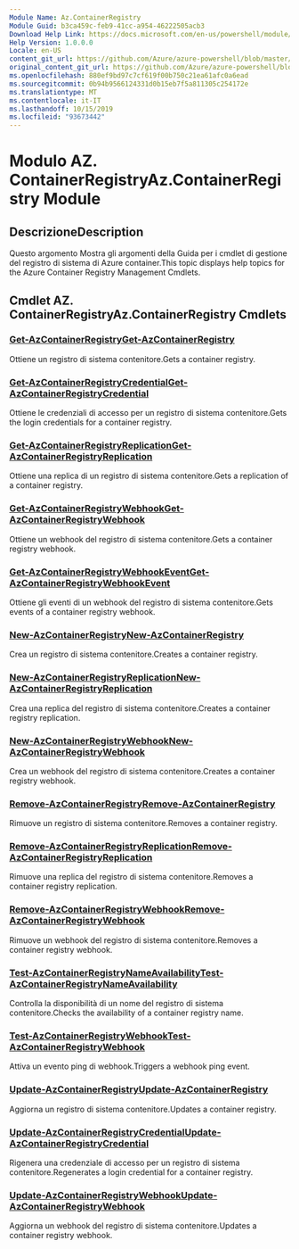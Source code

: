 ```yaml
---
Module Name: Az.ContainerRegistry
Module Guid: b3ca459c-feb9-41cc-a954-46222505acb3
Download Help Link: https://docs.microsoft.com/en-us/powershell/module/az.containerregistry
Help Version: 1.0.0.0
Locale: en-US
content_git_url: https://github.com/Azure/azure-powershell/blob/master/src/ContainerRegistry/ContainerRegistry/help/Az.ContainerRegistry.md
original_content_git_url: https://github.com/Azure/azure-powershell/blob/master/src/ContainerRegistry/ContainerRegistry/help/Az.ContainerRegistry.md
ms.openlocfilehash: 880ef9bd97c7cf619f00b750c21ea61afc0a6ead
ms.sourcegitcommit: 0b94b9566124331d0b15eb7f5a811305c254172e
ms.translationtype: MT
ms.contentlocale: it-IT
ms.lasthandoff: 10/15/2019
ms.locfileid: "93673442"
---
```

# <span data-ttu-id="49e71-101">Modulo AZ. ContainerRegistry</span><span class="sxs-lookup"><span data-stu-id="49e71-101">Az.ContainerRegistry Module</span></span>
## <span data-ttu-id="49e71-102">Descrizione</span><span class="sxs-lookup"><span data-stu-id="49e71-102">Description</span></span>
<span data-ttu-id="49e71-103">Questo argomento Mostra gli argomenti della Guida per i cmdlet di gestione del registro di sistema di Azure container.</span><span class="sxs-lookup"><span data-stu-id="49e71-103">This topic displays help topics for the Azure Container Registry Management Cmdlets.</span></span>

## <span data-ttu-id="49e71-104">Cmdlet AZ. ContainerRegistry</span><span class="sxs-lookup"><span data-stu-id="49e71-104">Az.ContainerRegistry Cmdlets</span></span>
### [<span data-ttu-id="49e71-105">Get-AzContainerRegistry</span><span class="sxs-lookup"><span data-stu-id="49e71-105">Get-AzContainerRegistry</span></span>](Get-AzContainerRegistry.md)
<span data-ttu-id="49e71-106">Ottiene un registro di sistema contenitore.</span><span class="sxs-lookup"><span data-stu-id="49e71-106">Gets a container registry.</span></span>

### [<span data-ttu-id="49e71-107">Get-AzContainerRegistryCredential</span><span class="sxs-lookup"><span data-stu-id="49e71-107">Get-AzContainerRegistryCredential</span></span>](Get-AzContainerRegistryCredential.md)
<span data-ttu-id="49e71-108">Ottiene le credenziali di accesso per un registro di sistema contenitore.</span><span class="sxs-lookup"><span data-stu-id="49e71-108">Gets the login credentials for a container registry.</span></span>

### [<span data-ttu-id="49e71-109">Get-AzContainerRegistryReplication</span><span class="sxs-lookup"><span data-stu-id="49e71-109">Get-AzContainerRegistryReplication</span></span>](Get-AzContainerRegistryReplication.md)
<span data-ttu-id="49e71-110">Ottiene una replica di un registro di sistema contenitore.</span><span class="sxs-lookup"><span data-stu-id="49e71-110">Gets a replication of a container registry.</span></span>

### [<span data-ttu-id="49e71-111">Get-AzContainerRegistryWebhook</span><span class="sxs-lookup"><span data-stu-id="49e71-111">Get-AzContainerRegistryWebhook</span></span>](Get-AzContainerRegistryWebhook.md)
<span data-ttu-id="49e71-112">Ottiene un webhook del registro di sistema contenitore.</span><span class="sxs-lookup"><span data-stu-id="49e71-112">Gets a container registry webhook.</span></span>

### [<span data-ttu-id="49e71-113">Get-AzContainerRegistryWebhookEvent</span><span class="sxs-lookup"><span data-stu-id="49e71-113">Get-AzContainerRegistryWebhookEvent</span></span>](Get-AzContainerRegistryWebhookEvent.md)
<span data-ttu-id="49e71-114">Ottiene gli eventi di un webhook del registro di sistema contenitore.</span><span class="sxs-lookup"><span data-stu-id="49e71-114">Gets events of a container registry webhook.</span></span>

### [<span data-ttu-id="49e71-115">New-AzContainerRegistry</span><span class="sxs-lookup"><span data-stu-id="49e71-115">New-AzContainerRegistry</span></span>](New-AzContainerRegistry.md)
<span data-ttu-id="49e71-116">Crea un registro di sistema contenitore.</span><span class="sxs-lookup"><span data-stu-id="49e71-116">Creates a container registry.</span></span>

### [<span data-ttu-id="49e71-117">New-AzContainerRegistryReplication</span><span class="sxs-lookup"><span data-stu-id="49e71-117">New-AzContainerRegistryReplication</span></span>](New-AzContainerRegistryReplication.md)
<span data-ttu-id="49e71-118">Crea una replica del registro di sistema contenitore.</span><span class="sxs-lookup"><span data-stu-id="49e71-118">Creates a container registry replication.</span></span>

### [<span data-ttu-id="49e71-119">New-AzContainerRegistryWebhook</span><span class="sxs-lookup"><span data-stu-id="49e71-119">New-AzContainerRegistryWebhook</span></span>](New-AzContainerRegistryWebhook.md)
<span data-ttu-id="49e71-120">Crea un webhook del registro di sistema contenitore.</span><span class="sxs-lookup"><span data-stu-id="49e71-120">Creates a container registry webhook.</span></span>

### [<span data-ttu-id="49e71-121">Remove-AzContainerRegistry</span><span class="sxs-lookup"><span data-stu-id="49e71-121">Remove-AzContainerRegistry</span></span>](Remove-AzContainerRegistry.md)
<span data-ttu-id="49e71-122">Rimuove un registro di sistema contenitore.</span><span class="sxs-lookup"><span data-stu-id="49e71-122">Removes a container registry.</span></span>

### [<span data-ttu-id="49e71-123">Remove-AzContainerRegistryReplication</span><span class="sxs-lookup"><span data-stu-id="49e71-123">Remove-AzContainerRegistryReplication</span></span>](Remove-AzContainerRegistryReplication.md)
<span data-ttu-id="49e71-124">Rimuove una replica del registro di sistema contenitore.</span><span class="sxs-lookup"><span data-stu-id="49e71-124">Removes a container registry replication.</span></span>

### [<span data-ttu-id="49e71-125">Remove-AzContainerRegistryWebhook</span><span class="sxs-lookup"><span data-stu-id="49e71-125">Remove-AzContainerRegistryWebhook</span></span>](Remove-AzContainerRegistryWebhook.md)
<span data-ttu-id="49e71-126">Rimuove un webhook del registro di sistema contenitore.</span><span class="sxs-lookup"><span data-stu-id="49e71-126">Removes a container registry webhook.</span></span>

### [<span data-ttu-id="49e71-127">Test-AzContainerRegistryNameAvailability</span><span class="sxs-lookup"><span data-stu-id="49e71-127">Test-AzContainerRegistryNameAvailability</span></span>](Test-AzContainerRegistryNameAvailability.md)
<span data-ttu-id="49e71-128">Controlla la disponibilità di un nome del registro di sistema contenitore.</span><span class="sxs-lookup"><span data-stu-id="49e71-128">Checks the availability of a container registry name.</span></span>

### [<span data-ttu-id="49e71-129">Test-AzContainerRegistryWebhook</span><span class="sxs-lookup"><span data-stu-id="49e71-129">Test-AzContainerRegistryWebhook</span></span>](Test-AzContainerRegistryWebhook.md)
<span data-ttu-id="49e71-130">Attiva un evento ping di webhook.</span><span class="sxs-lookup"><span data-stu-id="49e71-130">Triggers a webhook ping event.</span></span>

### [<span data-ttu-id="49e71-131">Update-AzContainerRegistry</span><span class="sxs-lookup"><span data-stu-id="49e71-131">Update-AzContainerRegistry</span></span>](Update-AzContainerRegistry.md)
<span data-ttu-id="49e71-132">Aggiorna un registro di sistema contenitore.</span><span class="sxs-lookup"><span data-stu-id="49e71-132">Updates a container registry.</span></span>

### [<span data-ttu-id="49e71-133">Update-AzContainerRegistryCredential</span><span class="sxs-lookup"><span data-stu-id="49e71-133">Update-AzContainerRegistryCredential</span></span>](Update-AzContainerRegistryCredential.md)
<span data-ttu-id="49e71-134">Rigenera una credenziale di accesso per un registro di sistema contenitore.</span><span class="sxs-lookup"><span data-stu-id="49e71-134">Regenerates a login credential for a container registry.</span></span>

### [<span data-ttu-id="49e71-135">Update-AzContainerRegistryWebhook</span><span class="sxs-lookup"><span data-stu-id="49e71-135">Update-AzContainerRegistryWebhook</span></span>](Update-AzContainerRegistryWebhook.md)
<span data-ttu-id="49e71-136">Aggiorna un webhook del registro di sistema contenitore.</span><span class="sxs-lookup"><span data-stu-id="49e71-136">Updates a container registry webhook.</span></span>

